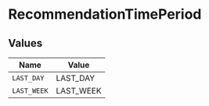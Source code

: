 # RecommendationTimePeriod


## Values

| Name        | Value       |
| ----------- | ----------- |
| `LAST_DAY`  | LAST_DAY    |
| `LAST_WEEK` | LAST_WEEK   |